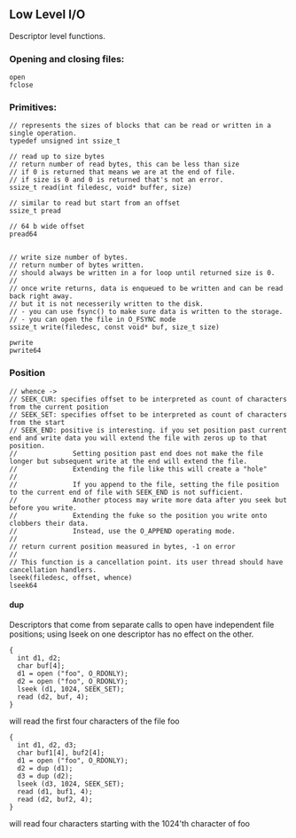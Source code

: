 ## Low Level I/O

Descriptor level functions. 

### Opening and closing files:
```
open
fclose
```

### Primitives:

```
// represents the sizes of blocks that can be read or written in a single operation.
typedef unsigned int ssize_t

// read up to size bytes
// return number of read bytes, this can be less than size
// if 0 is returned that means we are at the end of file.
// if size is 0 and 0 is returned that's not an error.
ssize_t read(int filedesc, void* buffer, size)

// similar to read but start from an offset
ssize_t pread

// 64 b wide offset
pread64


// write size number of bytes.
// return number of bytes written.
// should always be written in a for loop until returned size is 0.
// 
// once write returns, data is enqueued to be written and can be read back right away.
// but it is not necesserily written to the disk.
// - you can use fsync() to make sure data is written to the storage.
// - you can open the file in O_FSYNC mode
ssize_t write(filedesc, const void* buf, size_t size)

pwrite
pwrite64
```

### Position

```
// whence -> 
// SEEK_CUR: specifies offset to be interpreted as count of characters from the current position
// SEEK_SET: specifies offset to be interpreted as count of characters from the start
// SEEK_END: positive is interesting. if you set position past current end and write data you will extend the file with zeros up to that position.
//              Setting position past end does not make the file longer but subsequent write at the end will extend the file. 
//              Extending the file like this will create a "hole"
//
//              If you append to the file, setting the file position to the current end of file with SEEK_END is not sufficient.
//              Another ptocess may write more data after you seek but before you write.
//              Extending the fuke so the position you write onto clobbers their data. 
//              Instead, use the O_APPEND operating mode.
//
// return current position measured in bytes, -1 on error
//
// This function is a cancellation point. its user thread should have cancellation handlers.
lseek(filedesc, offset, whence)
lseek64
```

#### dup
Descriptors that come from separate calls to open have independent file positions; using lseek on one descriptor has no effect on the other.

```
{
  int d1, d2;
  char buf[4];
  d1 = open ("foo", O_RDONLY);
  d2 = open ("foo", O_RDONLY);
  lseek (d1, 1024, SEEK_SET);
  read (d2, buf, 4);
}
```
will read the first four characters of the file foo

```
{
  int d1, d2, d3;
  char buf1[4], buf2[4];
  d1 = open ("foo", O_RDONLY);
  d2 = dup (d1);
  d3 = dup (d2);
  lseek (d3, 1024, SEEK_SET);
  read (d1, buf1, 4);
  read (d2, buf2, 4);
}
```

 will read four characters starting with the 1024'th character of foo
